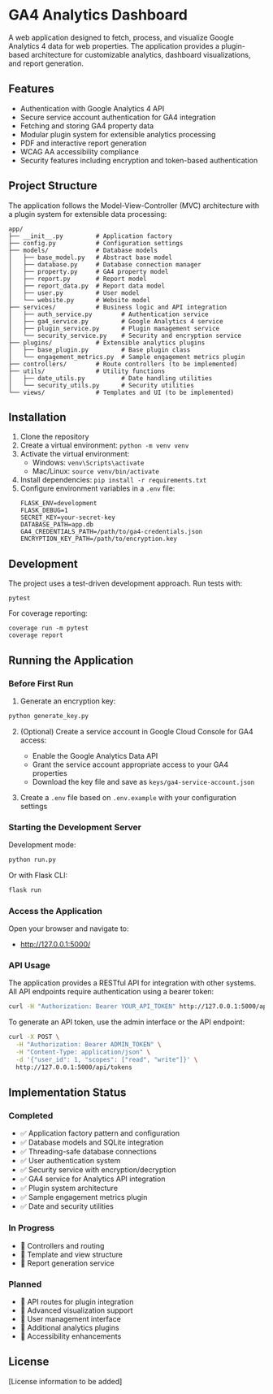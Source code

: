 # GA4 Analytics Dashboard

A web application designed to fetch, process, and visualize Google Analytics 4 data for web properties. The application provides a plugin-based architecture for customizable analytics, dashboard visualizations, and report generation.

## Features

- Authentication with Google Analytics 4 API
- Secure service account authentication for GA4 integration
- Fetching and storing GA4 property data
- Modular plugin system for extensible analytics processing
- PDF and interactive report generation
- WCAG AA accessibility compliance
- Security features including encryption and token-based authentication

## Project Structure

The application follows the Model-View-Controller (MVC) architecture with a plugin system for extensible data processing:

```
app/
├── __init__.py         # Application factory
├── config.py           # Configuration settings
├── models/             # Database models
│   ├── base_model.py   # Abstract base model
│   ├── database.py     # Database connection manager
│   ├── property.py     # GA4 property model
│   ├── report.py       # Report model
│   ├── report_data.py  # Report data model
│   ├── user.py         # User model
│   └── website.py      # Website model
├── services/           # Business logic and API integration
│   ├── auth_service.py        # Authentication service
│   ├── ga4_service.py         # Google Analytics 4 service
│   ├── plugin_service.py      # Plugin management service
│   └── security_service.py    # Security and encryption service
├── plugins/            # Extensible analytics plugins
│   ├── base_plugin.py         # Base plugin class
│   └── engagement_metrics.py  # Sample engagement metrics plugin
├── controllers/        # Route controllers (to be implemented)
├── utils/              # Utility functions
│   ├── date_utils.py          # Date handling utilities
│   └── security_utils.py      # Security utilities
└── views/              # Templates and UI (to be implemented)
```

## Installation

1. Clone the repository
2. Create a virtual environment: `python -m venv venv`
3. Activate the virtual environment:
   - Windows: `venv\Scripts\activate`
   - Mac/Linux: `source venv/bin/activate`
4. Install dependencies: `pip install -r requirements.txt`
5. Configure environment variables in a `.env` file:
   ```
   FLASK_ENV=development
   FLASK_DEBUG=1
   SECRET_KEY=your-secret-key
   DATABASE_PATH=app.db
   GA4_CREDENTIALS_PATH=/path/to/ga4-credentials.json
   ENCRYPTION_KEY_PATH=/path/to/encryption.key
   ```

## Development

The project uses a test-driven development approach. Run tests with:

```
pytest
```

For coverage reporting:

```
coverage run -m pytest
coverage report
```

## Running the Application

### Before First Run

1. Generate an encryption key:

```bash
python generate_key.py
```

2. (Optional) Create a service account in Google Cloud Console for GA4 access:
   - Enable the Google Analytics Data API
   - Grant the service account appropriate access to your GA4 properties
   - Download the key file and save as `keys/ga4-service-account.json`

3. Create a `.env` file based on `.env.example` with your configuration settings

### Starting the Development Server

Development mode:

```bash
python run.py
```

Or with Flask CLI:

```bash
flask run
```

### Access the Application

Open your browser and navigate to:
- http://127.0.0.1:5000/

### API Usage

The application provides a RESTful API for integration with other systems. All API endpoints require authentication using a bearer token:

```bash
curl -H "Authorization: Bearer YOUR_API_TOKEN" http://127.0.0.1:5000/api/properties
```

To generate an API token, use the admin interface or the API endpoint:

```bash
curl -X POST \
  -H "Authorization: Bearer ADMIN_TOKEN" \
  -H "Content-Type: application/json" \
  -d '{"user_id": 1, "scopes": ["read", "write"]}' \
  http://127.0.0.1:5000/api/tokens
```

## Implementation Status

### Completed
- ✅ Application factory pattern and configuration
- ✅ Database models and SQLite integration
- ✅ Threading-safe database connections
- ✅ User authentication system
- ✅ Security service with encryption/decryption
- ✅ GA4 service for Analytics API integration
- ✅ Plugin system architecture
- ✅ Sample engagement metrics plugin
- ✅ Date and security utilities

### In Progress
- 🔄 Controllers and routing
- 🔄 Template and view structure
- 🔄 Report generation service

### Planned
- 📅 API routes for plugin integration
- 📅 Advanced visualization support
- 📅 User management interface
- 📅 Additional analytics plugins
- 📅 Accessibility enhancements

## License

[License information to be added]